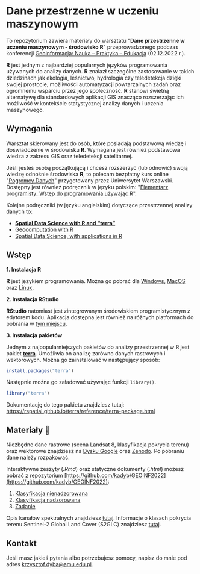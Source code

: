 # Dane przestrzenne w uczeniu maszynowym

To repozytorium zawiera materiały do warsztatu "**Dane przestrzenne w uczeniu maszynowym - środowisko R**" przeprowadzonego podczas konferencji [Geoinformacja: Nauka – Praktyka – Edukacja](https://geoinformacja20uam.pl/) (02.12.2022 r.).

**R** jest jednym z najbardziej popularnych języków programowania używanych do analizy danych.
**R** znalazł szczególne zastosowanie w takich dziedzinach jak ekologia, leśnictwo, hydrologia czy teledetekcja dzięki swojej prostocie, możliwości automatyzacji powtarzalnych zadań oraz ogromnemu wsparciu przez jego społeczność.
**R** stanowi świetną alternatywę dla standardowych aplikacji GIS znacząco rozszerzając ich możliwość w kontekście statystycznej analizy danych i uczenia maszynowego.

## Wymagania

Warsztat skierowany jest do osób, które posiadają podstawową wiedzę i doświadczenie w środowisku **R**.
Wymagana jest również podstawowa wiedza z zakresu GIS oraz teledetekcji satelitarnej.

Jeśli jesteś osobą początkującą i chcesz rozszerzyć (lub odnowić) swoją wiedzę odnośnie środowiska **R**, to polecam bezpłatny kurs online "[Pogromcy Danych](http://pogromcydanych.icm.edu.pl/)" przygotowany przez Uniwersytet Warszawski.
Dostępny jest również podręcznik w języku polskim: "[Elementarz programisty: Wstęp do programowania używając R](https://jakubnowosad.com/elp/)".

Kolejne podręczniki (w języku angielskim) dotyczące przestrzennej analizy danych to:

- [**Spatial Data Science with R and “terra”**](https://rspatial.org/terra/)
- [Geocomputation with R](https://geocompr.robinlovelace.net/)
- [Spatial Data Science, with applications in R](https://r-spatial.org/book/)

## Wstęp

**1. Instalacja R**

**R** jest językiem programowania.
Można go pobrać dla [Windows](https://cloud.r-project.org/bin/windows/base/R-4.2.2-win.exe), [MacOS](https://cloud.r-project.org/bin/macosx/) oraz [Linux](https://cloud.r-project.org/bin/linux/).

**2. Instalacja RStudio**

**RStudio** natomiast jest zintegrowanym środowiskiem programistycznym z edytorem kodu.
Aplikacja dostępna jest również na różnych platformach do pobrania w [tym miejscu](https://posit.co/download/rstudio-desktop/).

**3. Instalacja pakietów**

Jednym z najpopularniejszych pakietów do analizy przestrzennej w R jest pakiet [**terra**](https://github.com/rspatial/terra).
Umożliwia on analizę zarówno danych rastrowych i wektorowych.
Można go zainstalować w następujący sposób:

```r
install.packages("terra")
```

Następnie można go załadować używając funkcji `library()`.

```r
library("terra")
```

Dokumentację do tego pakietu znajdziesz tutaj: <https://rspatial.github.io/terra/reference/terra-package.html>

## Materiały :triangular_flag_on_post:

Niezbędne dane rastrowe (scena Landsat 8, klasyfikacja pokrycia terenu) oraz wektorowe znajdziesz na [Dysku Google](https://drive.google.com/file/d/1WfAYCd42nLoEhpyICJxoVOaGR-t1Jcdj/view) oraz [Zenodo](https://zenodo.org/record/7299645).
Po pobraniu dane należy rozpakować.

Interaktywne zeszyty (*.Rmd*) oraz statyczne dokumenty (*.html*) możesz pobrać z repozytorium [https://github.com/kadyb/GEOINF2022](https://github.com/kadyb/GEOINF2022):

1. [Klasyfikacja nienadzorowana](https://kadyb.github.io/GEOINF2022/Grupowanie.html)
2. [Klasyfikacja nadzorowana](https://kadyb.github.io/GEOINF2022/Klasyfikacja.html)
3. [Zadanie](https://kadyb.github.io/GEOINF2022/Zadanie.html)

Opis kanałów spektralnych znajdziesz [tutaj](https://landsat.gsfc.nasa.gov/satellites/landsat-8/landsat-8-bands/).
Informacje o klasach pokrycia terenu Sentinel-2 Global Land Cover (S2GLC) znajdziesz [tutaj](https://s2glc.cbk.waw.pl/extension).

## Kontakt

Jeśli masz jakieś pytania albo potrzebujesz pomocy, napisz do mnie pod adres krzysztof.dyba@amu.edu.pl.
